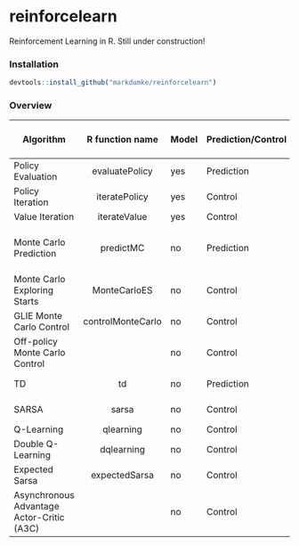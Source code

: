 # reinforcelearn
Reinforcement Learning in R. Still under construction!

### Installation

```r
devtools::install_github("markdumke/reinforcelearn")
```

 ### Overview

| Algorithm                                 |  R function name  | Model | Prediction/Control | Policy/Value-based      | on-policy/off-policy | Return | Comments                       |
|-------------------------------------------|:-----------------:|-------|--------------------|-------------------------|----------------------|--------|--------------------------------|
| Policy Evaluation                         | evaluatePolicy    | yes   | Prediction         | value-based             |                      | V      |                                |
| Policy Iteration                          | iteratePolicy     | yes   | Control            | value-based             |                      | V      |                                |
| Value Iteration                           | iterateValue      | yes   | Control            | value-based             |                      | V      |                                |
| Monte Carlo Prediction                    | predictMC         | no    | Prediction         | value-based             | on                   | V      | first-visit and every-visit MC |
| Monte Carlo Exploring Starts              | MonteCarloES      | no    | Control            | value-based             | on                   | Q      |                                |
| GLIE Monte Carlo Control                  | controlMonteCarlo | no    | Control            | value-based             | on                   | Q      | first-visit MC                 |
| Off-policy Monte Carlo Control            |                   | no    | Control            | value-based             | off                  | Q      | every-visit MC                 |
| TD                                        | td                | no    | Prediction         | value-based             | on                   | V      | lambda version                 |
| SARSA                                     | sarsa             | no    | Control            | value-based             | on                   | Q      | lambda version                 |
| Q-Learning                                | qlearning         | no    | Control            | value-based             | off                  | Q      |                                |
| Double Q-Learning                         | dqlearning        | no    | Control            | value-based             | off                  | Q      |                                |
| Expected Sarsa                            | expectedSarsa     | no    | Control            | value-based             | ?                    | Q      |                                |
| Asynchronous Advantage Actor-Critic (A3C) |                   | no    | Control            | policy- and value-based | ?                    | ?      |                                |
